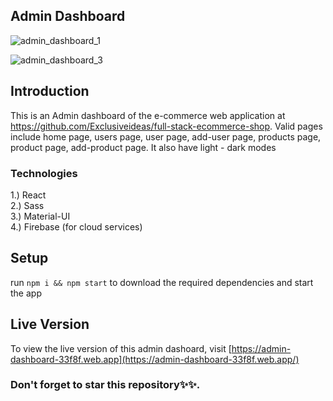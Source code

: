 ## Admin Dashboard
![admin_dashboard_1](https://user-images.githubusercontent.com/76836006/169146809-385810d2-e699-4fcc-894f-ebf904a89efa.JPG)

![admin_dashboard_3](https://user-images.githubusercontent.com/76836006/178108803-d80f2b03-089b-42be-88fc-5e5a28a5becd.JPG)


## Introduction
This is an Admin dashboard of the e-commerce web application at https://github.com/Exclusiveideas/full-stack-ecommerce-shop. Valid pages include home page, users page, user page, add-user page, products page, product page, add-product page.
It also have light - dark modes

### Technologies
1.) React <br />
2.) Sass <br />
3.) Material-UI <br />
4.) Firebase (for cloud services) <br />

## Setup 
run ```npm i && npm start``` to download the required dependencies and start the app

## Live Version
To view the live version of this admin dashoard, visit [https://admin-dashboard-33f8f.web.app](https://admin-dashboard-33f8f.web.app/)

### Don't forget to star this repository✨✨.
